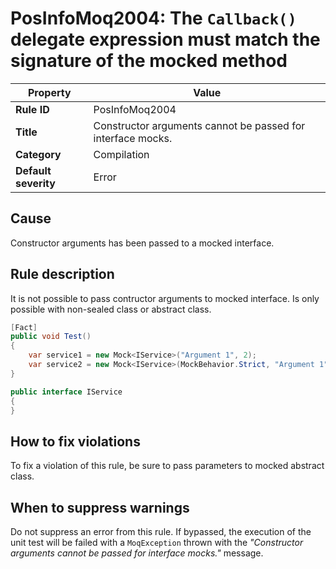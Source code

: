 # PosInfoMoq2004: The `Callback()` delegate expression must match the signature of the mocked method

| Property                            | Value																|
|-------------------------------------|---------------------------------------------------------------------|
| **Rule ID**                         | PosInfoMoq2004														|
| **Title**                           | Constructor arguments cannot be passed for interface mocks.  	    |
| **Category**                        | Compilation															|
| **Default severity**				  | Error																|

## Cause

Constructor arguments has been passed to a mocked interface.

## Rule description

It is not possible to pass contructor arguments to mocked interface. Is only possible with non-sealed class
or abstract class.

```csharp
[Fact]
public void Test()
{
    var service1 = new Mock<IService>("Argument 1", 2);                         // No constructor arguments can be passed to mocked interface.
    var service2 = new Mock<IService>(MockBehavior.Strict, "Argument 1", 2);    // Same if we use the MockBehavior.
}

public interface IService
{
}
```

## How to fix violations

To fix a violation of this rule, be sure to pass parameters to mocked abstract class.

## When to suppress warnings

Do not suppress an error from this rule. If bypassed, the execution of the unit test will be failed with a `MoqException`
thrown with the *"Constructor arguments cannot be passed for interface mocks."* message.
